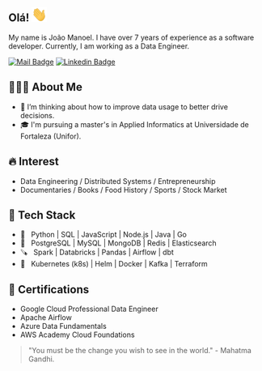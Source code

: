 ## Olá! <img src="https://github.com/JoaoManoel/JoaoManoel/raw/master/Hi.gif" width="30px"></h2>

My name is João Manoel. I have over 7 years of experience as a software developer. Currently, I am working as a Data Engineer.
<br/>

[![Mail Badge](https://img.shields.io/badge/-joaomanoellins@gmail.com-d14836?style=flat-square&logo=Gmail&logoColor=white&link=mailto:joaomanoellins@gmail.com)](mailto:joaomanoellins@gmail.com)
[![Linkedin Badge](https://img.shields.io/badge/-joaomanoellins-20BEFF?style=flat-square&logo=Linkedin&logoColor=white&link=https://www.linkedin.com/in/joaomanoellins/)](https://www.linkedin.com/in/joaomanoellins/) 


## 👨🏻‍💻 About Me ##
- 🤔 I’m thinking about how to improve data usage to better drive decisions.
- 🎓 I'm pursuing a master's in Applied Informatics at Universidade de Fortaleza (Unifor).

## 🔥 Interest
- Data Engineering / Distributed Systems / Entrepreneurship  
- Documentaries / Books / Food History / Sports / Stock Market

## 🧰 Tech Stack ##
- 🔨 &nbsp; Python | SQL | JavaScript | Node.js | Java | Go 
- 🔩 &nbsp; PostgreSQL | MySQL | MongoDB | Redis | Elasticsearch
- 🪚 &nbsp; Spark | Databricks | Pandas | Airflow | dbt
- 🔧 &nbsp; Kubernetes (k8s) | Helm | Docker | Kafka | Terraform

## 💯 Certifications ##
- Google Cloud Professional Data Engineer
- Apache Airflow
- Azure Data Fundamentals
- AWS Academy Cloud Foundations

> "You must be the change you wish to see in the world." - Mahatma Gandhi.

<!--
**JoaoManoel/JoaoManoel** is a ✨ _special_ ✨ repository because its `README.md` (this file) appears on your GitHub profile.

Here are some ideas to get you started:

- 🔭 I’m currently working on ...
- 🌱 I’m currently learning ...
- 👯 I’m looking to collaborate on ...
- 🤔 I’m looking for help with ...
- 💬 Ask me about ...
- 📫 How to reach me: ...
- 😄 Pronouns: ...
- ⚡ Fun fact: ...
-->
